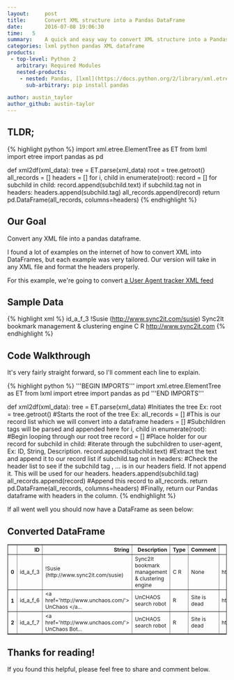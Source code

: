 ```yaml
---
layout:     post
title:      Convert XML structure into a Pandas DataFrame
date:       2016-07-08 19:06:30
time:   5
summary:    A quick and easy way to convert XML structure into a Pandas dataframe with headers.
categories: lxml python pandas XML dataframe
products:
 - top-level: Python 2
   arbitrary: Required Modules
   nested-products:
    - nested: Pandas, [lxml](https://docs.python.org/2/library/xml.etree.elementtree.html)
      sub-arbitrary: pip install pandas

author: austin_taylor
author_github: austin-taylor
---
```


TLDR;
-----

{% highlight python %}
import xml.etree.ElementTree as ET
from lxml import etree
import pandas as pd

def xml2df(xml_data):
    tree = ET.parse(xml_data)
    root = tree.getroot()
    all_records = []
    headers = []
    for i, child in enumerate(root):
        record = []
        for subchild in child:
            record.append(subchild.text)
            if subchild.tag not in headers:
                headers.append(subchild.tag)
        all_records.append(record)
    return pd.DataFrame(all_records, columns=headers)
{% endhighlight %}

Our Goal
---
Convert any XML file into a pandas dataframe.

I found a lot of examples on the internet of how to convert XML into DataFrames, but each example was very tailored. Our version will take in any XML file and format the headers properly.

For this example, we're going to convert [a User Agent tracker XML feed](http://www.user-agents.org/allagents.xml)

Sample Data
-----------
{% highlight xml %}
<user-agents>
<user-agent>
<ID>id_a_f_3</ID>
<String>!Susie (http://www.sync2it.com/susie)</String>
<Description>Sync2It bookmark management & clustering engine</Description>
<Type>C R</Type>
<Comment/>
<Link1>http://www.sync2it.com</Link1>
<Link2/>
</user-agent>
<user-agent>
{% endhighlight %}


Code Walkthrough
----------------

It's very fairly straight forward, so I'll comment each line to explain.

{% highlight python %}
'''BEGIN IMPORTS'''
import xml.etree.ElementTree as ET
from lxml import etree
import pandas as pd
'''END IMPORTS'''

def xml2df(xml_data):
    tree = ET.parse(xml_data) #Initiates the tree Ex: <user-agents>
    root = tree.getroot() #Starts the root of the tree Ex: <user-agent>
    all_records = [] #This is our record list which we will convert into a dataframe
    headers = [] #Subchildren tags will be parsed and appended here
    for i, child in enumerate(root): #Begin looping through our root tree
        record = [] #Place holder for our record
        for subchild in child: #iterate through the subchildren to user-agent, Ex: ID, String, Description.
            record.append(subchild.text) #Extract the text and append it to our record list
            if subchild.tag not in headers: #Check the header list to see if the subchild tag <ID>, <String>... is in our headers field. If not append it. This will be used for our headers.
                headers.append(subchild.tag)
        all_records.append(record) #Append this record to all_records.
    return pd.DataFrame(all_records, columns=headers) #Finally, return our Pandas dataframe with headers in the column.
{% endhighlight %}

If all went well you should now have a DataFrame as seen below:

Converted DataFrame
-------------------
<table border="1" class="dataframe" style="font-size:12px">
  <thead>
    <tr style="text-align: right;">
      <th></th>
      <th>ID</th>
      <th>String</th>
      <th>Description</th>
      <th>Type</th>
      <th>Comment</th>
      <th>Link1</th>
      <th>Link2</th>
    </tr>
  </thead>
  <tbody>
    <tr>
      <th>0</th>
      <td>id_a_f_3</td>
      <td>!Susie (http://www.sync2it.com/susie)</td>
      <td>Sync2It bookmark management &amp; clustering engine</td>
      <td>C R</td>
      <td>None</td>
      <td>http://www.sync2it.com</td>
      <td>None</td>
    </tr>
    <tr>
      <th>1</th>
      <td>id_a_f_6</td>
      <td>&lt;a href='http://www.unchaos.com/'&gt; UnChaos &lt;/a...</td>
      <td>UnCHAOS search robot</td>
      <td>R</td>
      <td>Site is dead</td>
      <td>http://www.unchaos.com/</td>
      <td>None</td>
    </tr>
    <tr>
      <th>2</th>
      <td>id_a_f_7</td>
      <td>&lt;a href='http://www.unchaos.com/'&gt; UnChaos Bot...</td>
      <td>UnCHAOS search robot</td>
      <td>R</td>
      <td>Site is dead</td>
      <td>http://www.unchaos.com/</td>
      <td>None</td>
    </tr>
  </tbody>
</table>


Thanks for reading!
-------------------

If you found this helpful, please feel free to share and comment below.
